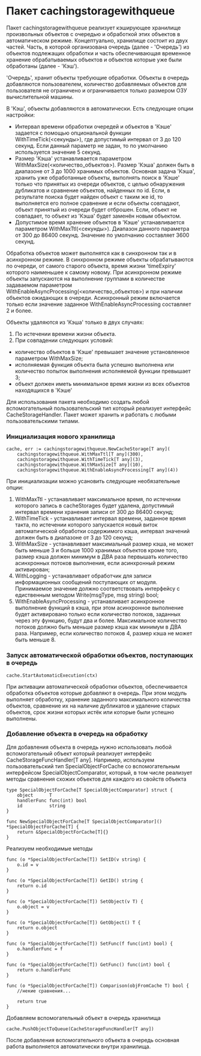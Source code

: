 # Пакет cachingstoragewithqueue

Пакет cachingstoragewithqueue реализует кэширующее хранилище произвольных объектов с очередью и обработкой этих объектов в автоматическом режиме. Концептуально, хранилище состоит из двух частей. Часть, в которой организована очередь (далее - 'Очередь') из объектов подлежащих обработки и часть обеспечивающая временное хранение обрабатываемых объектов и объектов которые уже были обработаны (далее - 'Кэш').

'Очередь', хранит объекты требующие обработки. Объекты в очередь добавляются пользователем, количество добавляемых объектов для пользователя не ограничено и ограничивается только размером ОЗУ вычислительной машины.

В 'Кэш', объекты добавляются в автоматически. Есть следующие опции настройки:

- Интервал времени обработки очередей и объектов в 'Кэше' задается с помощью опциональной функции WithTimeTick(<секунды>), где допустимый интервал от 3 до 120 секунд. Если данный параметр не задан, то по умолчанию используется значение 5 секунд.
- Размер 'Кэша' устанавливается параметром WithMaxSize(<количество_объектов>). Размер 'Кэша' должен быть в диапазоне от 3 до 1000 хранимых объектов. Основная задача 'Кэша', хранить уже обработанные объекты, выполнять поиск в 'Кэше' только что принятых из очереди объектов, с целью обнаружения дубликатов и сравнение объектов, найденных по id. Если, в результате поиска будет найден объект с таким же id, то выполняется его полное сравнение и если объекты совпадают, объект принятый из очереди будет отброшен. Если, объект не совпадает, то объект из 'Кэша' будет заменён новым объектом.
- Допустимое время хранение объектов в 'Кэше' устанавливается параметром WithMaxTtl(<секунды>). Диапазон данного параметра от 300 до 86400 секунд. Значение по умолчанию составляет 3600 секунд.

Обработка объектов может выполнятся как в синхронном так и в асинхронном режиме. В синхронном режиме объекты обрабатываются по очереди, от самого старого объекта, время жизни 'timeExpiry' которого наименьшее к самому новому. При асинхронном режиме объекты запускаются на выполнение группами в количестве задаваемом параметром WithEnableAsyncProcessing(<количество_объектов>) и при наличии объектов ожидающих в очереди. Асинхронный режим включается только если значение заданное WithEnableAsyncProcessing составляет 2 и более.

Объекты удаляются из 'Кэша' только в двух случаях:

1. По истечении времени жизни объекта.
2. При совпадении следующих условий:

- количество объектов в 'Кэше' превышает значение установленное параметром WithMaxSize;
- исполняемая функция объекта была успешно выполнена или количество попыток выполнения исполняемой функции превышает 3;
- объект должен иметь минимальное время жизни из всех объектов находящихся в 'Кэше'

Для использования пакета необходимо создать любой вспомогательный пользовательский тип который реализует интерфейс CacheStorageHandler. Пакет может хранить и работать с любыми пользовательскими типами.

### Инициализация нового хранилища

```
cache, err := cachingstoragewithqueue.NewCacheStorage[T any](
	cachingstoragewithqueue.WithMaxTtl[T any](300),
	cachingstoragewithqueue.WithTimeTick[T any](3),
	cachingstoragewithqueue.WithMaxSize[T any](10),
	cachingstoragewithqueue.WithEnableAsyncProcessing[T any](4))
```

При инициализации можно усановить следующие необязательные опции:

1. WithMaxTtl - устанавливает максимальное время, по истечении которого запись в cacheStorages будет удалена, допустимый интервал времени хранения записи от 300 до 86400 секунд;
2. WithTimeTick - устанавливает интервал времени, заданное время такта, по истечении которого запускается новый виток автоматической обработки содержимого кэша, интервал значений должен быть в диапазоне от 3 до 120 секунд;
3. WithMaxSize - устанавливает максимальный размер кэша, не может быть меньше 3 и больше 1000 хранимых объектов кроме того, размер кэша должен минимум в ДВА раза первышать количество асинхронных потоков выполнения, если асинхронный режим активирован;
4. WithLogging - устанавливает обработчик для записи информационных сообщений поступающих от модуля. Принимаемое значение должно соответствовать интерфейсу с едиственным методом Write(msgType, msg string) bool;
5. WithEnableAsyncProcessing - устанавливает асинхронное выполнение функций в кэша, при этом асинхронное выполнение будет активировано только если количество потоков, заданных через эту функцию, будут два и более. Максимальное количество потоков должно быть меньше размер кэша как минимум в ДВА раза. Например, если количество потоков 4, размер кэша не может быть меньше 8.

### Запуск автоматической обработки объектов, поступающих в очередь

```
cache.StartAutomaticExecution(ctx)
```

При активации автоматической обработки объектов, обеспечивается обработка объектов которые добавляют в очередь. При этом модуль выполняет обработку, хранение заданного максимального количества объектов, сравнение их на наличие дубликатов и удаление старых объектов, срок жизни которых истёк или которые были успешно выполнены.

### Добавление объекта в очередь на обработку

Для добавления объекта в очередь нужно использовать любой вспомогательный объект который реализует интерфейс CacheStorageFuncHandler[T any].
Например, используем пользовательский тип SpecialObjectForCache со вспомогательным интерфейсом SpecialObjectComparator,
который, в том числе реализует методы сравнения схожих объектов для каждого из свойств объекта

```
type SpecialObjectForCache[T SpecialObjectComparator] struct {
	object      T
	handlerFunc func(int) bool
	id          string
}

func NewSpecialObjectForCache[T SpecialObjectComparator]() *SpecialObjectForCache[T] {
	return &SpecialObjectForCache[T]{}
}
```

Реализуем необходимые методы

```
func (o *SpecialObjectForCache[T]) SetID(v string) {
	o.id = v
}

func (o *SpecialObjectForCache[T]) GetID() string {
	return o.id
}

func (o *SpecialObjectForCache[T]) SetObject(v T) {
	o.object = v
}

func (o *SpecialObjectForCache[T]) GetObject() T {
	return o.object
}

func (o *SpecialObjectForCache[T]) SetFunc(f func(int) bool) {
	o.handlerFunc = f
}

func (o *SpecialObjectForCache[T]) GetFunc() func(int) bool {
	return o.handlerFunc
}

func (o *SpecialObjectForCache[T]) Comparison(objFromCache T) bool {
    //некие сравнения...

    return true
}
```

Добавляем вспомогательный объект в очередь хранилища

```
cache.PushObjectToQueue(CacheStorageFuncHandler[T any])
```

После добавления вспомогательного объекта в очередь основная работа выполняется автоматически внутри хранилища.
